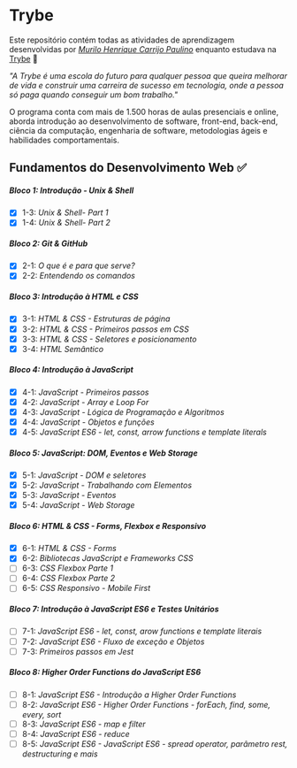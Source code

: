 # Trybe

Este repositório contém todas as atividades de aprendizagem desenvolvidas por _[Murilo Henrique Carrijo Paulino](https://www.linkedin.com/in/murilo-carrijo/)_ enquanto estudava na [Trybe](https://www.betrybe.com/) :rocket:

_"A Trybe é uma escola do futuro para qualquer pessoa que queira melhorar de vida e construir uma carreira de sucesso em tecnologia, onde a pessoa só paga quando conseguir um bom trabalho."_

O programa conta com mais de 1.500 horas de aulas presenciais e online, aborda introdução ao desenvolvimento de software, front-end, back-end, ciência da computação, engenharia de software, metodologias ágeis e habilidades comportamentais.

## Fundamentos do Desenvolvimento Web :white_check_mark:

##### Bloco 1: Introdução - Unix & Shell

- [X] 1-3: _Unix & Shell- Part 1_
- [X] 1-4: _Unix & Shell- Part 2_

##### Bloco 2: Git & GitHub

- [X] 2-1: _O que é e para que serve?_
- [X] 2-2: _Entendendo os comandos_

##### Bloco 3: Introdução à HTML e CSS

- [X] 3-1: _HTML & CSS - Estruturas de página_
- [X] 3-2: _HTML & CSS - Primeiros passos em CSS_
- [X] 3-3: _HTML & CSS - Seletores e posicionamento_
- [X] 3-4: _HTML Semântico_

##### Bloco 4: Introdução à JavaScript

- [X] 4-1: _JavaScript - Primeiros passos_
- [X] 4-2: _JavaScript - Array e Loop For_
- [X] 4-3: _JavaScript - Lógica de Programação e Algoritmos_
- [X] 4-4: _JavaScript - Objetos e funções_
- [X] 4-5: _JavaScript ES6 - let, const, arrow functions e template literals_

##### Bloco 5: JavaScript: DOM, Eventos e Web Storage

- [X] 5-1: _JavaScript - DOM e seletores_
- [x] 5-2: _JavaScript - Trabalhando com Elementos_
- [X] 5-3: _JavaScript - Eventos_
- [X] 5-4: _JavaScript - Web Storage_

##### Bloco 6: HTML & CSS - Forms, Flexbox e Responsivo

- [X] 6-1: _HTML & CSS - Forms_
- [X] 6-2: _Bibliotecas JavaScript e Frameworks CSS_
- [ ] 6-3: _CSS Flexbox Parte 1_
- [ ] 6-4: _CSS Flexbox Parte 2_
- [ ] 6-5: _CSS Responsivo - Mobile First_

##### Bloco 7: Introdução à JavaScript ES6 e Testes Unitários

- [ ] 7-1: _JavaScript ES6 - let, const, arow functions e template literais_
- [ ] 7-2: _JavaScript ES6 - Fluxo de exceção e Objetos_
- [ ] 7-3: _Primeiros passos em Jest_

##### Bloco 8: Higher Order Functions do JavaScript ES6

- [ ] 8-1: _JavaScript ES6 - Introdução a Higher Order Functions_
- [ ] 8-2: _JavaScript ES6 - Higher Order Functions - forEach, find, some, every, sort_
- [ ] 8-3: _JavaScript ES6 - map e filter_
- [ ] 8-4: _JavaScript ES6 - reduce_
- [ ] 8-5: _JavaScript ES6 - JavaScript ES6 - spread operator, parâmetro rest, destructuring e mais_
